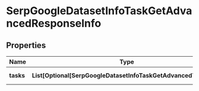 # SerpGoogleDatasetInfoTaskGetAdvancedResponseInfo


## Properties

| Name | Type | Description | Notes |
|------------ | ------------- | ------------- | -------------|
**tasks** | **List[Optional[SerpGoogleDatasetInfoTaskGetAdvancedTaskInfo]]** | array of tasks |[optional]|
